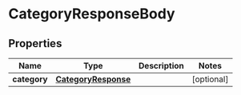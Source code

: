 

# CategoryResponseBody


## Properties

| Name | Type | Description | Notes |
|------------ | ------------- | ------------- | -------------|
|**category** | [**CategoryResponse**](CategoryResponse.md) |  |  [optional] |



